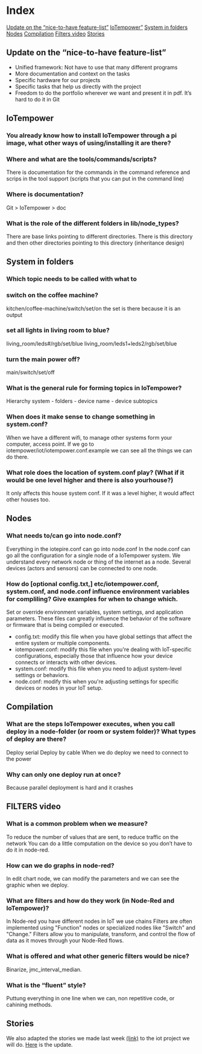 # Index
[Update on the “nice-to-have feature-list”](/Cristina/researches/research06/research06.md#update-on-the-nice-to-have-feature-list)
[IoTempower”](/Cristina/researches/research06/research06.md#iotempower)
[System in folders](/Cristina/researches/research06/research06.md#system-in-folders)
[Nodes](/Cristina/researches/research06/research06.md#nodes)
[Compilation](/Cristina/researches/research06/research06.md#compilation)
[Filters video](/Cristina/researches/research06/research06.md#filters-video)
[Stories](/Cristina/researches/research06/research06.md#stories)
## Update on the “nice-to-have feature-list”
  * Unified framework: Not have to use that many different programs
  * More documentation and context on the tasks
  * Specific hardware for our projects
  * Specific tasks that help us directly with the project
  * Freedom to do the portfolio wherever we want and present it in pdf. It’s hard to do it in Git

## IoTempower
### You already know how to install IoTempower through a pi image, what other ways of using/installing it are there?
### Where and what are the tools/commands/scripts?
There is documentation for the commands in the command reference and scrips in the tool support (scripts that you can put in the command line)

### Where is documentation?
Git > IoTempower > doc

### What is the role of the different folders in lib/node_types?
There are base links pointing to different directories. There is this directory and then other directories pointing to this directory (inheritance design)

## System in folders
### Which topic needs to be called with what to 
### switch on the coffee machine?
kitchen/coffee-machine/switch/set/on
the set is there because it is an output
### set all lights in living room to blue?
living_room/leds#/rgb/set/blue
living_room/leds1+leds2/rgb/set/blue
### turn the main power off?
main/switch/set/off

### What is the general rule for forming topics in IoTempower?
Hierarchy
system - folders - device name - device subtopics

### When does it make sense to change something in system.conf?
When we have a different wifi, to manage other systems form your computer, access point.
If we go to iotempower/iot/iotempower.conf.example we can see all the things we can do there.

### What role does the location of system.conf play? (What if it would be one level higher and there is also yourhouse?)
It only affects this house system conf. If it was a level higher, it would affect other houses too.

## Nodes
### What needs to/can go into node.conf?
Everything in the iotepire.conf can go into node.conf
In the node.conf can go all the configuration for a single node of a IoTempower system. We understand every network node or thing of the internet as a node.
Several devices (actors and sensors) can be connected to one node.

### How do [optional config.txt,] etc/iotempower.conf, system.conf, and node.conf influence environment variables for compliling? Give examples for when to change which.
Set or override environment variables, system settings, and application parameters. These files can greatly influence the behavior of the software or firmware that is being compiled or executed.
* config.txt: modify this file when you have global settings that affect the entire system or multiple components.
* iotempower.conf: modify this file when you're dealing with IoT-specific configurations, especially those that influence how your device connects or interacts with other devices.
* system.conf: modify this file when you need to adjust system-level settings or behaviors.
* node.conf: modify this when you're adjusting settings for specific devices or nodes in your IoT setup.

## Compilation
### What are the steps IoTempower executes, when you call deploy in a node-folder (or room or system folder)? What types of deploy are there?
Deploy serial
Deploy by cable
When we do deploy we need to connect to the power

### Why can only one deploy run at once?
Because parallel deployment is hard and it crashes

## FILTERS video
### What is a common problem when we measure?
To reduce the number of values that are sent, to reduce traffic on the network
You can do a little computation on the device so you don’t have to do it in node-red.

### How can we do graphs in node-red?
In edit chart node, we can modify the parameters and we can see the graphic when we deploy.

### What are filters and how do they work (in Node-Red and IoTempower)?
In Node-red you have different nodes in IoT we use chains
Filters are often implemented using "Function" nodes or specialized nodes like "Switch" and "Change." Filters allow you to manipulate, transform, and control the flow of data as it moves through your Node-Red flows.

### What is offered and what other generic filters would be nice?
Binarize, jmc_interval_median.

### What is the “fluent” style?
Puttung everything in one line when we can, non repetitive code, or cahining methods.

## Stories
We also adapted the stories we made last week [(link)](/TeamThree#3b-stories-and-scenario) to the iot project we will do. [Here](/TeamThree/README.md#23102023-story-update) is the update.
